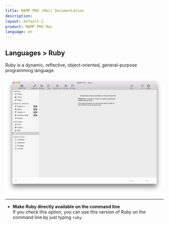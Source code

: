 ```yaml
---
title: MAMP PRO (Mac) Documentation
description: 
layout: default-2
product: MAMP PRO Mac
language: en
---
```


## Languages > Ruby

Ruby is a dynamic, reflective, object-oriented, general-purpose programming language. 

![MAMP](Ruby.png)

---

*  **Make Ruby directly available on the command line**  
   If you check this option, you can use this version of Ruby on the command line by just typing `ruby`.
